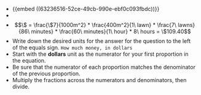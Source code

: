 - {{embed ((63236516-52ce-49cb-990e-ebf0c093fbdc))}}
-
- $$\$ = \frac{\$7}{1000m^2} * \frac{400m^2}{1\ lawn} * \frac{7\ lawns}{86\ minutes} * \frac{60\ minutes}{1\ hour} * 8\ hours = \$109.40$$
- Write down the desired units for the answer for the question to the left of the equals sign. `How much money, in dollars`
- Start with the **dollars** unit as the numerator for your first proportion in the equation.
- Be sure that the numerator of each proportion matches the denominator of the previous proportion.
- Multiply the fractions across the numerators and denominators, then divide.